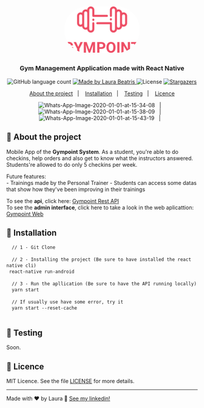 <h1 align="center">
  <img alt="Gympoint" title="Gympoint" src=".github/logo.png" width="200px" style="border-radius:100px"/>
</h1>

<h3 align="center">
  Gym Management Application made with React Native
</h3>


<p align="center">
  <img alt="GitHub language count" src="https://img.shields.io/github/languages/count/LauraBeatris/gympoint-mobile?color=%23EE4D64">

  <a href="https://www.linkedin.com/in/laurabeatris/">
    <img alt="Made by Laura Beatris" src="https://img.shields.io/badge/made%20by-laurabeatris-%23EE4D64">
  </a>

  <img alt="License" src="https://img.shields.io/badge/licence-MIT-%23EE4D64">

  <a href="https://github.com/LauraBeatris/projects_store/stargazers">
    <img alt="Stargazers" src="https://img.shields.io/github/stars/LauraBeatris/gympoint-mobile?color=%23EE4D64">
  </a>
</p>

<p align="center">
  <a href="#rocket-about-the-project">About the project</a>&nbsp;&nbsp;&nbsp;|&nbsp;&nbsp;&nbsp;
  <a href="#runner-instalattion">Installation</a>&nbsp;&nbsp;&nbsp;|&nbsp;&nbsp;&nbsp;
  <a href="#construction-testing">Testing</a>&nbsp;&nbsp;&nbsp;|&nbsp;&nbsp;&nbsp;
  <a href="#memo-licence">Licence</a>
</p>

<p align="center">
  <img src="https://i.ibb.co/tDBZnW4/Whats-App-Image-2020-01-01-at-15-34-08.jpg" alt="Whats-App-Image-2020-01-01-at-15-34-08" border="0"  height="300" >&nbsp;&nbsp;&nbsp;|&nbsp;&nbsp;&nbsp;
  <img src="https://i.ibb.co/n860jBs/Whats-App-Image-2020-01-01-at-15-38-09.jpg" alt="Whats-App-Image-2020-01-01-at-15-38-09" border="0" height="300">&nbsp;&nbsp;&nbsp;|&nbsp;&nbsp;&nbsp;
  <img src="https://i.ibb.co/M7R7HZk/Whats-App-Image-2020-01-01-at-15-43-19.jpg" alt="Whats-App-Image-2020-01-01-at-15-43-19" border="0" height="300">&nbsp;&nbsp;&nbsp;|&nbsp;&nbsp;&nbsp;
</p>

## :rocket: About the project
  Mobile App of the **Gympoint System**. As a student, you're able to do checkins, help orders and also get to know what the instructors answered. Students're allowed to do only 5 checkins per week. 
  
  Future features: 
    <br>
    - Trainings made by the Personal Trainer
    - Students can access some datas that show how they've been improving in their trainings
 
 To see the **api**, click here: [Gympoint Rest API](https://github.com/LauraBeatris/gympoint-api)
 <br>
  To see the **admin interface**, click here to take a look in the web aplicattion: [Gympoint Web](https://github.com/LauraBeatris/gympoint-web)


## :runner: Installation 

```   
  // 1 - Git Clone
  
  // 2 - Installing the project (Be sure to have installed the react native cli)
 react-native run-android
  
  // 3 - Run the apllication (Be sure to have the API running locally)
  yarn start
  
  // If usually use have some error, try it 
  yarn start --reset-cache
  
```

## :construction: Testing 
Soon.


## :memo: Licence

MIT Licence. See the file [LICENSE](LICENSE.md) for more details.

---

Made with ♥ by Laura :wave: [See my linkedin!](https://www.linkedin.com/in/laurabeatris/)
